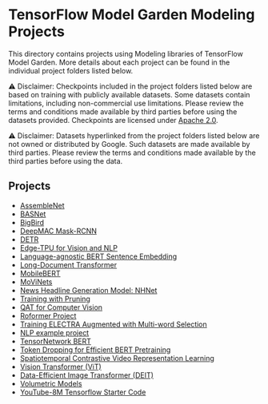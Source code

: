 # TensorFlow Model Garden Modeling Projects

This directory contains projects using Modeling libraries of TensorFlow Model
Garden. More details about each project can be found in the individual
project folders listed below.

⚠️ Disclaimer: Checkpoints included in the project folders listed below are
based on training with publicly available datasets. Some datasets contain
limitations, including non-commercial use limitations. Please review the terms
and conditions made available by third parties before using the datasets
provided. Checkpoints are licensed under
[Apache 2.0](https://github.com/tensorflow/models/blob/master/LICENSE).

⚠️ Disclaimer: Datasets hyperlinked from the project folders listed below are
not owned or distributed by Google. Such datasets are made available by third
parties. Please review the terms and conditions made available by the third
parties before using the data.

## Projects

* [AssembleNet](./assemblenet/README.md)
* [BASNet](./basnet/README.md)
* [BigBird](./bigbird/README.md)
* [DeepMAC Mask-RCNN](./deepmac_maskrcnn/README.md)
* [DETR](./detr/README.md)
* [Edge-TPU for Vision and NLP](./edgetpu/README.md)
* [Language-agnostic BERT Sentence Embedding](./labse/README.md)
* [Long-Document Transformer](./longformer/README.md)
* [MobileBERT](./mobilebert/README.md)
* [MoViNets](./movinet/README.md)
* [News Headline Generation Model: NHNet](./nhnet/README.md)
* [Training with Pruning](./pruning/README.md)
* [QAT for Computer Vision](./qat/vision/README.md)
* [Roformer Project](./roformer/README.md)
* [Training ELECTRA Augmented with Multi-word Selection](./teams/README.md)
* [NLP example project](./text_classification_example/README.md)
* [TensorNetwork BERT](./tn_bert/README.md)
* [Token Dropping for Efficient BERT Pretraining](./token_dropping/README.md)
* [Spatiotemporal Contrastive Video Representation Learning](./video_ssl/README.md)
* [Vision Transformer (ViT)](./vit/README.md)
* [Data-Efficient Image Transformer (DEIT)](./vit/README.md)
* [Volumetric Models](./volumetric_models/README.md)
* [YouTube-8M Tensorflow Starter Code](./yt8m/README.md)

